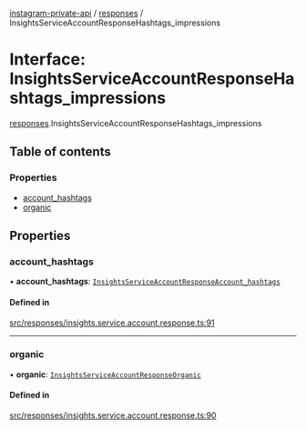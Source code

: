 [instagram-private-api](../../README.md) / [responses](../../modules/responses.md) / InsightsServiceAccountResponseHashtags_impressions

# Interface: InsightsServiceAccountResponseHashtags\_impressions

[responses](../../modules/responses.md).InsightsServiceAccountResponseHashtags_impressions

## Table of contents

### Properties

- [account\_hashtags](InsightsServiceAccountResponseHashtags_impressions.md#account_hashtags)
- [organic](InsightsServiceAccountResponseHashtags_impressions.md#organic)

## Properties

### account\_hashtags

• **account\_hashtags**: [`InsightsServiceAccountResponseAccount_hashtags`](InsightsServiceAccountResponseAccount_hashtags.md)

#### Defined in

[src/responses/insights.service.account.response.ts:91](https://github.com/Nerixyz/instagram-private-api/blob/4971f34/src/responses/insights.service.account.response.ts#L91)

___

### organic

• **organic**: [`InsightsServiceAccountResponseOrganic`](InsightsServiceAccountResponseOrganic.md)

#### Defined in

[src/responses/insights.service.account.response.ts:90](https://github.com/Nerixyz/instagram-private-api/blob/4971f34/src/responses/insights.service.account.response.ts#L90)

